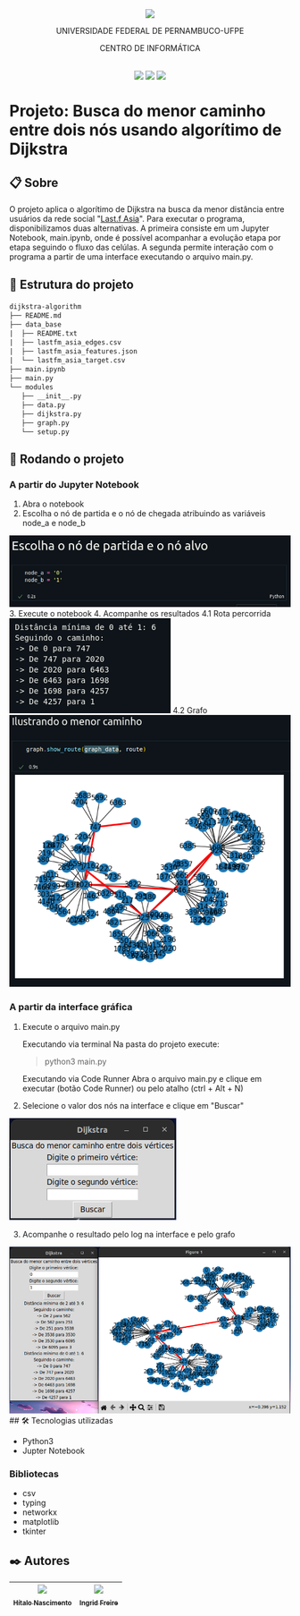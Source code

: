 <p align="center">
  <img align="center" src='https://user-images.githubusercontent.com/54161035/200095500-d5fec4ba-c97e-4f19-9e39-6764418a736b.png' />
</p>
<p align="center">UNIVERSIDADE FEDERAL DE PERNAMBUCO-UFPE</p>
<p align="center">CENTRO DE INFORMÁTICA</p>

##

<p align="center">
  <img align="center" src='https://img.shields.io/badge/Status-complete-green' />
  <img align="center" src='https://img.shields.io/badge/version-1-blue' />
  <img align="center" src='https://img.shields.io/badge/release%20date-abr/2023-blue' />
</p>

# Projeto: Busca do menor caminho entre dois nós usando algorítimo de Dijkstra

## 📋 Sobre

O projeto aplica o algorítimo de Dijkstra na busca da menor distância entre usuários da rede social "<a href="http://snap.stanford.edu/data/feather-lastfm-social.html">Last.f Asia</a>". Para executar o programa, disponibilizamos duas alternativas. A primeira consiste em um Jupyter Notebook, main.ipynb, onde é possível acompanhar a evolução etapa por etapa seguindo o fluxo das celúlas. A segunda permite interação com o programa a partir de uma interface executando o arquivo <span>main.py</span>.

## 📂 Estrutura do projeto

```
dijkstra-algorithm
├── README.md
├── data_base
|  ├── README.txt
|  ├── lastfm_asia_edges.csv
|  ├── lastfm_asia_features.json
|  └── lastfm_asia_target.csv
├── main.ipynb
├── main.py
└── modules
   ├── __init__.py
   ├── data.py
   ├── dijkstra.py
   ├── graph.py
   └── setup.py

```

## 🚀 Rodando o projeto

### A partir do Jupyter Notebook

1. Abra o notebook
2. Escolha o nó de partida e o nó de chegada atribuindo as variáveis node_a e node_b
  <img src="./assets/notebook-set-node.png" />
3. Execute o notebook
4. Acompanhe os resultados
  4.1 Rota percorrida
  <img src="./assets/notebook-log.png" />
  4.2 Grafo
  <img src="./assets/notebook-grafo.png" />

### A partir da interface gráfica

1. Execute o arquivo <span>main.py</span>

   Executando via terminal
   Na pasta do projeto execute:

   > python3 main.py

   Executando via Code Runner
   Abra o arquivo main.py e clique em executar (botão Code Runner) ou pelo atalho (ctrl + Alt + N)

2. Selecione o valor dos nós na interface e clique em "Buscar"
  <img src="./assets/interface-empty.png" />

3. Acompanhe o resultado pelo log na interface e pelo grafo
  <img src="./assets/interface-result.png" />
## 🛠️ Tecnologias utilizadas

- Python3
- Jupter Notebook

### Bibliotecas
- csv
- typing
- networkx
- matplotlib
- tkinter

## ✒️ Autores

| [<img src="https://avatars.githubusercontent.com/u/54161035?v=4" width=115><br><sub>Hítalo Nascimento</sub>](https://github.com/HitaloNasc) | [<img src="https://avatars.githubusercontent.com/u/100882928?v=4" width=115><br><sub>Ingrid Freire</sub>](https://github.com/ingridfsl) |
| :-----------------------------------------------------------------------------------------------------------------------------------------: | :-------------------------------------------------------------------------------------------------------------------------------------: |
